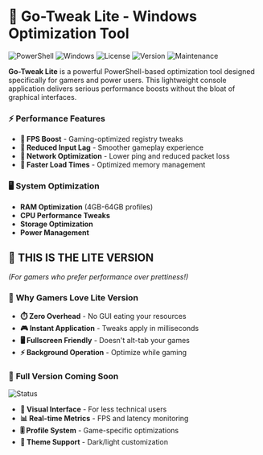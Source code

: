 # 🚀 Go-Tweak Lite - Windows Optimization Tool

![PowerShell](https://img.shields.io/badge/PowerShell-5.1+-blue.svg)
![Windows](https://img.shields.io/badge/Windows-10|11-0078D6.svg)
![License](https://img.shields.io/badge/License-MIT-green.svg)
![Version](https://img.shields.io/badge/Version-Lite%20Edition-lightgrey.svg)
![Maintenance](https://img.shields.io/badge/Maintenance-Actively%20Developed-brightgreen.svg)

**Go-Tweak Lite** is a powerful PowerShell-based optimization tool designed specifically for gamers and power users. This lightweight console application delivers serious performance boosts without the bloat of graphical interfaces.

### ⚡ **Performance Features**
- **🎯 FPS Boost** - Gaming-optimized registry tweaks
- **🚀 Reduced Input Lag** - Smoother gameplay experience
- **📶 Network Optimization** - Lower ping and reduced packet loss
- **💨 Faster Load Times** - Optimized memory management

### 🖥️ **System Optimization**
- **RAM Optimization** (4GB-64GB profiles)
- **CPU Performance Tweaks**
- **Storage Optimization**
- **Power Management**

## 🎯 **THIS IS THE LITE VERSION**
*(For gamers who prefer performance over prettiness!)*

### 🔹 **Why Gamers Love Lite Version**
- **⏱️ Zero Overhead** - No GUI eating your resources
- **🎮 Instant Application** - Tweaks apply in milliseconds
- **🖥️ Fullscreen Friendly** - Doesn't alt-tab your games
- **⚡ Background Operation** - Optimize while gaming

### 🔸 **Full Version Coming Soon**
![Status](https://img.shields.io/badge/Full%20Version-Coming%20Soon-orange.svg)
- **🎨 Visual Interface** - For less technical users
- **📊 Real-time Metrics** - FPS and latency monitoring
- **🎚️ Profile System** - Game-specific optimizations
- **🌙 Theme Support** - Dark/light customization
